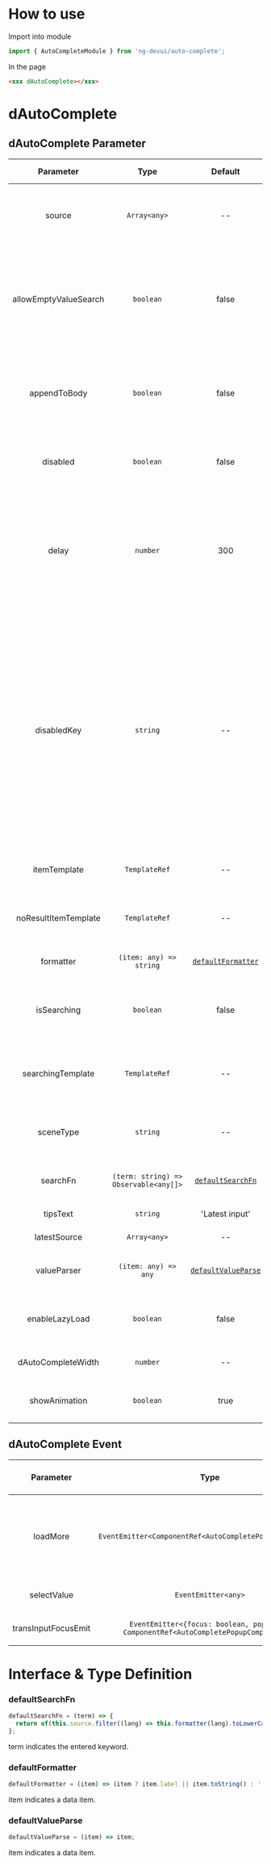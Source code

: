 # How to use

Import into module

```ts
import { AutoCompleteModule } from 'ng-devui/auto-complete';
```

In the page

```html
<xxx dAutoComplete></xxx>
```

# dAutoComplete

## dAutoComplete Parameter

|       Parameter       |                 Type                  |                  Default                  | Description                                                                                                                                                                                                                               | Jump to Demo                                        |Global Config| 
| :----------------: | :-------------------: | :-----------------------------------: | :---------------------------------------: | :---------------------------------------------------------------------------------------------------------------------------------------------------------------------------------------------------------------------------------------- | --------------------------------------------------- |
|        source         |             `Array<any>`              |                    --                     | Required. This parameter is optional if searchFn is specified.                                                                                                                                                                            | [Basic usage](demo#basic-usage)                     |
| allowEmptyValueSearch |               `boolean`               |                   false                   | Optional. indicates whether to display a search message when the bound text box value is empty.                                                                                                                                           | [Customized template display](demo#auto-custom)     |
|     appendToBody      |               `boolean`               |                   false                   | Optional. Whether to append to body is displayed in the drop-down list box.                                                                                                                                                               | [Customized template display](demo#auto-custom)     |
|       disabled        |               `boolean`               |                   false                   | Optional. Indicating whether to disable commands.                                                                                                                                                                                         | [Disabled](demo#auto-disable)                       |
|         delay         |               `number`                |                    300                    | Optional. The search is performed only after the delay time elapses and a new value is entered. (`ms`)                                                                                                                                    | [Customized template display](demo#auto-custom)     |
|      disabledKey      |               `string`                |                    --                     | Optional. Disable a single option. If the input resource source option type is an object, for example, disabled, and the disable attribute of the object is true, for example, {label: xxx, disabled: true}, this option will be disabled | [Disabled](demo#auto-disable)                       |
|     itemTemplate      |             `TemplateRef`             |                    --                     | Optional. Customized display template                                                                                                                                                                                                     | [Customized template display](demo#auto-custom)     |
| noResultItemTemplate  |             `TemplateRef`             |                    --                     | Optional. No matching item is displayed.                                                                                                                                                                                                  | [Customized template display](demo#auto-custom)     |
|       formatter       |        `(item: any) => string`        |  [`defaultFormatter`](#defaultformatter)  | Optional. Formatting function                                                                                                                                                                                                             | [Disabled](demo#auto-disable)                       |
|      isSearching      |               `boolean`               |                   false                   | Optional. indicating whether the search template is displayed.                                                                                                                                                                            | [Customized template display](demo#auto-custom)     |
|   searchingTemplate   |             `TemplateRef`             |                    --                     | Optional. The template is displayed in customized search.                                                                                                                                                                                 | [Customized template display](demo#auto-custom)     |
|       sceneType       |               `string`                |                    --                     | Optional. The value can be select or suggestion.                                                                                                                                                                                          | [Enable lazy load](demo#auto-lazy-load)             |
|       searchFn        | `(term: string) => Observable<any[]>` |   [`defaultSearchFn`](#defaultsearchfn)   | Optional. Customized search filtering                                                                                                                                                                                                     | [Customized data matching method](demo#auto-object) |
|       tipsText        |               `string`                |              'Latest input'               | Optional. prompt text                                                                                                                                                                                                                     | [Disabled](demo#auto-disable)                       |
|     latestSource      |             `Array<any>`              |                    --                     | Optional. Latest input                                                                                                                                                                                                                    | [Latest input](demo#auto-latest)                    |
|      valueParser      |         `(item: any) => any`          | [`defaultValueParse`](#defaultvalueparse) | (optional) Process selected data                                                                                                                                                                                                          | [Enable lazy load](demo#auto-lazy-load)             |
|    enableLazyLoad     |               `boolean`               |                   false                   | Optional. Whether lazy loading is allowed                                                                                                                                                                                                 | [Enable lazy load](demo#auto-lazy-load)             |
|  dAutoCompleteWidth   |               `number`                |                    --                     | Optional. Adjust the width (`px`)                                                                                                                                                                                                         |
| showAnimation | `boolean` | true | optional. Whether to enable animation. |   | ✔ |

## dAutoComplete Event

|      Parameter      |                                         Type                                         |                                                                                                            Description                                                                                                            | Jump to Demo                            |
| :-----------------: | :----------------------------------------------------------------------------------: | :-------------------------------------------------------------------------------------------------------------------------------------------------------------------------------------------------------------------------------: | :-------------------------------------- |
|      loadMore       |               `EventEmitter<ComponentRef<AutoCompletePopupComponent>>`               | : optional. It is a lazy loading trigger event. It is used together with enableLazyLoad. \`$event.loadFinish()\` is used to disable the loading status. $event is the instance of the pop-up component AutoCompletePopupComponent | [Enable lazy load](demo#auto-lazy-load) |
|     selectValue     |                                 `EventEmitter<any>`                                  |                                                                                      (optional), callback function after selecting an option                                                                                      | [Enable lazy load](demo#auto-lazy-load) |
| transInputFocusEmit | `EventEmitter<{focus: boolean, popupRef: ComponentRef<AutoCompletePopupComponent>}>` |                                                                                           (optional). Callback function for input focus                                                                                           | [Enable lazy load](demo#auto-lazy-load) |

# Interface & Type Definition

### defaultSearchFn

```ts
defaultSearchFn = (term) => {
  return of(this.source.filter((lang) => this.formatter(lang).toLowerCase().indexOf(term.toLowerCase()) !== -1));
};
```

term indicates the entered keyword.

### defaultFormatter

```ts
defaultFormatter = (item) => (item ? item.label || item.toString() : '');
```

item indicates a data item.

### defaultValueParse

```ts
defaultValueParse = (item) => item;
```

item indicates a data item.
